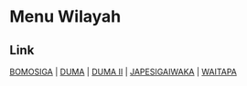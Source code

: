 # Menu Wilayah

## Link

[BOMOSIGA](https://github.com/gigit-pemilu/pemilu-2024-94-papua-tengah/tree/main/pileg-dpr/hitung-suara/sub/94-papua-tengah/sub/03-paniai/sub/06-dumadama/sub/2002-bomosiga)
 | 
[DUMA](https://github.com/gigit-pemilu/pemilu-2024-94-papua-tengah/tree/main/pileg-dpr/hitung-suara/sub/94-papua-tengah/sub/03-paniai/sub/06-dumadama/sub/2001-duma)
 | 
[DUMA II](https://github.com/gigit-pemilu/pemilu-2024-94-papua-tengah/tree/main/pileg-dpr/hitung-suara/sub/94-papua-tengah/sub/03-paniai/sub/06-dumadama/sub/2005-duma-ii)
 | 
[JAPESIGAIWAKA](https://github.com/gigit-pemilu/pemilu-2024-94-papua-tengah/tree/main/pileg-dpr/hitung-suara/sub/94-papua-tengah/sub/03-paniai/sub/06-dumadama/sub/2003-japesigaiwaka)
 | 
[WAITAPA](https://github.com/gigit-pemilu/pemilu-2024-94-papua-tengah/tree/main/pileg-dpr/hitung-suara/sub/94-papua-tengah/sub/03-paniai/sub/06-dumadama/sub/2004-waitapa)

